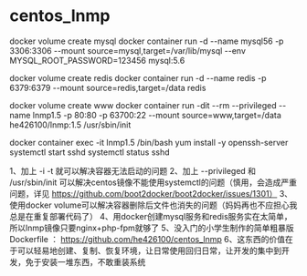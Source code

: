 # centos_lnmp

docker volume create mysql
docker container run -d --name mysql56 -p 3306:3306 --mount source=mysql,target=/var/lib/mysql --env MYSQL_ROOT_PASSWORD=123456 mysql:5.6

docker volume create redis
docker container run -d --name redis -p 6379:6379 --mount source=redis,target=/data redis

docker volume create www
docker container run -dit --rm --privileged --name lnmp1.5 -p 80:80 -p 63700:22 --mount source=www,target=/data he426100/lnmp:1.5 /usr/sbin/init

docker container exec -it lnmp1.5 /bin/bash
yum install -y openssh-server
systemctl start sshd
systemctl status sshd

1、加上 -i -t 就可以解决容器无法启动的问题
2、加上 --privileged 和 /usr/sbin/init 可以解决centos镜像不能使用systemctl的问题（慎用，会造成严重问题，详见 https://github.com/boot2docker/boot2docker/issues/1301）
3、使用docker volume可以解决容器删除后文件也消失的问题（妈妈再也不应担心我总是在重复部署代码了）
4、用docker创建mysql服务和redis服务实在太简单，所以lnmp镜像只要nginx+php-fpm就够了
5、没入门的小学生制作的简单粗暴版Dockerfile ：  https://github.com/he426100/centos_lnmp
6、这东西的价值在于可以轻易地创建、复制、恢复环境，让日常使用回归日常，让开发的集中到开发，免于安装一堆东西，不敢重装系统
